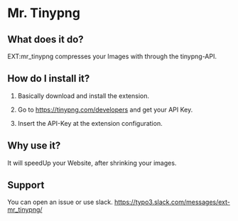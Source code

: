 Mr. Tinypng
=========

## What does it do?

EXT:mr_tinypng compresses your Images with through the tinypng-API.

## How do I install it?

1. Basically download and install the extension.

2. Go to https://tinypng.com/developers and get your API Key.

3. Insert the API-Key at the extension configuration.

## Why use it?

It will speedUp your Website, after shrinking your images.

## Support

You can open an issue or use slack.
https://typo3.slack.com/messages/ext-mr_tinypng/